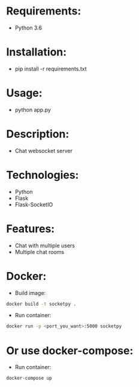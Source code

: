 # Requirements:
- Python 3.6

# Installation:
- pip install -r requirements.txt

# Usage:
- python app.py

# Description:
- Chat websocket server

# Technologies:
- Python
- Flask
- Flask-SocketIO

# Features:
- Chat with multiple users
- Multiple chat rooms

# Docker:

- Build image:
```bash
docker build -t socketpy .
```

- Run container:
```bash
docker run -p <port_you_want>:5000 socketpy
```

# Or use docker-compose:

- Run container:
```bash
docker-compose up
```